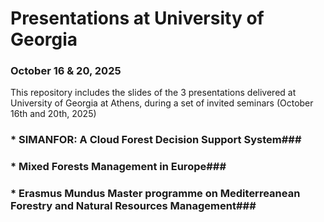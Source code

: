 # Presentations at University of Georgia
### October 16 & 20, 2025


This repository includes the slides of the 3 presentations delivered at University of Georgia at Athens, during a set of invited seminars (October 16th and 20th, 2025)


### * SIMANFOR: A Cloud Forest Decision Support System###  
### * Mixed Forests Management in Europe###
### * Erasmus Mundus Master programme on Mediterreanean Forestry and Natural Resources Management###




